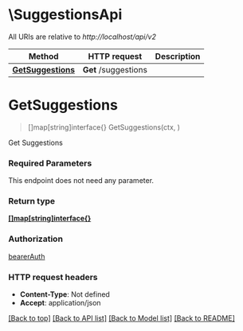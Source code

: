 # \SuggestionsApi

All URIs are relative to *http://localhost/api/v2*

Method | HTTP request | Description
------------- | ------------- | -------------
[**GetSuggestions**](SuggestionsApi.md#GetSuggestions) | **Get** /suggestions | 


# **GetSuggestions**
> []map[string]interface{} GetSuggestions(ctx, )


Get Suggestions

### Required Parameters
This endpoint does not need any parameter.

### Return type

[**[]map[string]interface{}**](map[string]interface{}.md)

### Authorization

[bearerAuth](../README.md#bearerAuth)

### HTTP request headers

 - **Content-Type**: Not defined
 - **Accept**: application/json

[[Back to top]](#) [[Back to API list]](../README.md#documentation-for-api-endpoints) [[Back to Model list]](../README.md#documentation-for-models) [[Back to README]](../README.md)

